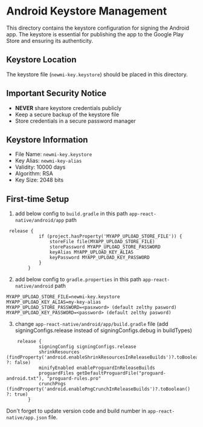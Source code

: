 # Android Keystore Management

This directory contains the keystore configuration for signing the Android app. The keystore is essential for publishing the app to the Google Play Store and ensuring its authenticity.

## Keystore Location

The keystore file (`newmi-key.keystore`) should be placed in this directory.

## Important Security Notice

- **NEVER** share keystore credentials publicly
- Keep a secure backup of the keystore file
- Store credentials in a secure password manager

## Keystore Information

- File Name: `newmi-key.keystore`
- Key Alias: `newmi-key-alias`
- Validity: 10000 days
- Algorithm: RSA
- Key Size: 2048 bits

## First-time Setup

1. add below config to `build.gradle` in this path `app-react-native/android/app` path

```
 release {
            if (project.hasProperty('MYAPP_UPLOAD_STORE_FILE')) {
                storeFile file(MYAPP_UPLOAD_STORE_FILE)
                storePassword MYAPP_UPLOAD_STORE_PASSWORD
                keyAlias MYAPP_UPLOAD_KEY_ALIAS
                keyPassword MYAPP_UPLOAD_KEY_PASSWORD
            }
        }
```

2. add below config to `gradle.properties` in this path `app-react-native/android` path

```
MYAPP_UPLOAD_STORE_FILE=newmi-key.keystore
MYAPP_UPLOAD_KEY_ALIAS=my-key-alias
MYAPP_UPLOAD_STORE_PASSWORD=<pasxword> (default zelthy pasword)
MYAPP_UPLOAD_KEY_PASSWORD=<password> (default zelthy pasword)
```

3. change `app-react-native/android/app/build.gradle` file (add signingConfigs.release instead of signingConfigs.debug in buildTypes)

```
    release {
            signingConfig signingConfigs.release
            shrinkResources (findProperty('android.enableShrinkResourcesInReleaseBuilds')?.toBoolean() ?: false)
            minifyEnabled enableProguardInReleaseBuilds
            proguardFiles getDefaultProguardFile("proguard-android.txt"), "proguard-rules.pro"
            crunchPngs (findProperty('android.enablePngCrunchInReleaseBuilds')?.toBoolean() ?: true)
        }
```


Don't forget to update version code and build number in `app-react-native/app.json` file.